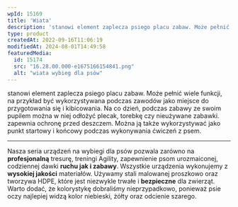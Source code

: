 ```yaml
---
wpId: 15169
title: 'Wiata'
description: 'stanowi element zaplecza psiego placu zabaw. Może pełnić wiele funkcji, na przykład być wykorzystywana podczas zawodów jako miejsce do przygotowania się i kibicowania. Na co dzień, podczas zabawy ze swoim pupilem można w niej odłożyć plecak, torebkę czy nieużywane zabawki. zapewnia ochronę przed deszczem. Można ją także wykorzystywać jako punkt startowy i końcowy podczas wykonywania ...'
type: product
createdAt: 2022-09-16T11:06:19
modifiedAt: 2024-08-01T14:49:58
featuredMedia:
  id: 15174
  src: "16.28.00.000-e1675166154841.png"
  alt: "wiata wybieg dla psów"
---
```



stanowi element zaplecza psiego placu zabaw. Może pełnić wiele funkcji, na przykład być wykorzystywana podczas zawodów jako miejsce do przygotowania się i kibicowania. Na co dzień, podczas zabawy ze swoim pupilem można w niej odłożyć plecak, torebkę czy nieużywane zabawki. zapewnia ochronę przed deszczem. Można ją także wykorzystywać jako punkt startowy i końcowy podczas wykonywania ćwiczeń z psem.

* * *

Nasza seria urządzeń na wybiegi dla psów pozwala zarówno na **profesjonalną** tresurę, treningi Agility, zapewnienie psom urozmaiconej, codziennej dawki **ruchu jak i zabawy**. Wszystkie urządzenia wykonujemy z **wysokiej jakości** materiałów. Używamy stali malowanej proszkowo oraz tworzywa HDPE, które jest niezwykle trwałe i **bezpieczne** dla zwierząt. Warto dodać, że kolorystykę dobraliśmy nieprzypadkowo, ponieważ psie oczy najlepiej widzą kolor niebieski, żółty oraz odcienie szarego.